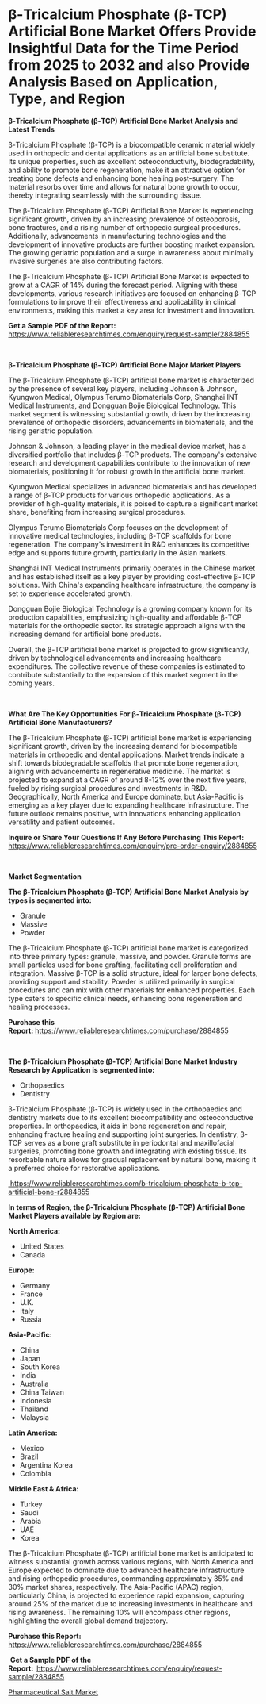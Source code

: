 <p><h1>β-Tricalcium Phosphate (β-TCP) Artificial Bone Market Offers Provide Insightful Data for the Time Period from 2025 to 2032 and also Provide Analysis Based on Application, Type, and Region</h1></p><p><strong>β-Tricalcium Phosphate (β-TCP) Artificial Bone Market Analysis and Latest Trends</strong></p>
<p><p>β-Tricalcium Phosphate (β-TCP) is a biocompatible ceramic material widely used in orthopedic and dental applications as an artificial bone substitute. Its unique properties, such as excellent osteoconductivity, biodegradability, and ability to promote bone regeneration, make it an attractive option for treating bone defects and enhancing bone healing post-surgery. The material resorbs over time and allows for natural bone growth to occur, thereby integrating seamlessly with the surrounding tissue.</p><p>The β-Tricalcium Phosphate (β-TCP) Artificial Bone Market is experiencing significant growth, driven by an increasing prevalence of osteoporosis, bone fractures, and a rising number of orthopedic surgical procedures. Additionally, advancements in manufacturing technologies and the development of innovative products are further boosting market expansion. The growing geriatric population and a surge in awareness about minimally invasive surgeries are also contributing factors. </p><p>The β-Tricalcium Phosphate (β-TCP) Artificial Bone Market is expected to grow at a CAGR of 14% during the forecast period. Aligning with these developments, various research initiatives are focused on enhancing β-TCP formulations to improve their effectiveness and applicability in clinical environments, making this market a key area for investment and innovation.</p></p>
<p><strong>Get a Sample PDF of the Report:&nbsp;</strong> <a href="https://www.reliableresearchtimes.com/enquiry/request-sample/2884855?utm_campaign=2241&utm_medium=2&utm_source=Github&utm_content=ia&utm_term=13032025&utm_id=b-tricalcium-phosphate-b-tcp-artificial-bone">https://www.reliableresearchtimes.com/enquiry/request-sample/2884855</a></p>
<p>&nbsp;</p>
<p><strong>β-Tricalcium Phosphate (β-TCP) Artificial Bone Major Market Players</strong></p>
<p><p>The β-Tricalcium Phosphate (β-TCP) artificial bone market is characterized by the presence of several key players, including Johnson & Johnson, Kyungwon Medical, Olympus Terumo Biomaterials Corp, Shanghai INT Medical Instruments, and Dongguan Bojie Biological Technology. This market segment is witnessing substantial growth, driven by the increasing prevalence of orthopedic disorders, advancements in biomaterials, and the rising geriatric population.</p><p>Johnson & Johnson, a leading player in the medical device market, has a diversified portfolio that includes β-TCP products. The company's extensive research and development capabilities contribute to the innovation of new biomaterials, positioning it for robust growth in the artificial bone market.</p><p>Kyungwon Medical specializes in advanced biomaterials and has developed a range of β-TCP products for various orthopedic applications. As a provider of high-quality materials, it is poised to capture a significant market share, benefiting from increasing surgical procedures.</p><p>Olympus Terumo Biomaterials Corp focuses on the development of innovative medical technologies, including β-TCP scaffolds for bone regeneration. The company's investment in R&D enhances its competitive edge and supports future growth, particularly in the Asian markets.</p><p>Shanghai INT Medical Instruments primarily operates in the Chinese market and has established itself as a key player by providing cost-effective β-TCP solutions. With China's expanding healthcare infrastructure, the company is set to experience accelerated growth.</p><p>Dongguan Bojie Biological Technology is a growing company known for its production capabilities, emphasizing high-quality and affordable β-TCP materials for the orthopedic sector. Its strategic approach aligns with the increasing demand for artificial bone products.</p><p>Overall, the β-TCP artificial bone market is projected to grow significantly, driven by technological advancements and increasing healthcare expenditures. The collective revenue of these companies is estimated to contribute substantially to the expansion of this market segment in the coming years.</p></p>
<p>&nbsp;</p>
<p><strong>What Are The Key Opportunities For β-Tricalcium Phosphate (β-TCP) Artificial Bone Manufacturers?</strong></p>
<p><p>The β-Tricalcium Phosphate (β-TCP) artificial bone market is experiencing significant growth, driven by the increasing demand for biocompatible materials in orthopedic and dental applications. Market trends indicate a shift towards biodegradable scaffolds that promote bone regeneration, aligning with advancements in regenerative medicine. The market is projected to expand at a CAGR of around 8-12% over the next five years, fueled by rising surgical procedures and investments in R&D. Geographically, North America and Europe dominate, but Asia-Pacific is emerging as a key player due to expanding healthcare infrastructure. The future outlook remains positive, with innovations enhancing application versatility and patient outcomes.</p></p>
<p><strong>Inquire or Share Your Questions If Any Before Purchasing This Report:</strong> <a href="https://www.reliableresearchtimes.com/enquiry/pre-order-enquiry/2884855?utm_campaign=2241&utm_medium=2&utm_source=Github&utm_content=ia&utm_term=13032025&utm_id=b-tricalcium-phosphate-b-tcp-artificial-bone">https://www.reliableresearchtimes.com/enquiry/pre-order-enquiry/2884855</a></p>
<p>&nbsp;</p>
<p><strong>Market Segmentation</strong></p>
<p><strong>The β-Tricalcium Phosphate (β-TCP) Artificial Bone Market Analysis by types is segmented into:</strong></p>
<p><ul><li>Granule</li><li>Massive</li><li>Powder</li></ul></p>
<p><p>The β-Tricalcium Phosphate (β-TCP) artificial bone market is categorized into three primary types: granule, massive, and powder. Granule forms are small particles used for bone grafting, facilitating cell proliferation and integration. Massive β-TCP is a solid structure, ideal for larger bone defects, providing support and stability. Powder is utilized primarily in surgical procedures and can mix with other materials for enhanced properties. Each type caters to specific clinical needs, enhancing bone regeneration and healing processes.</p></p>
<p><strong>Purchase this Report:&nbsp;</strong><a href="https://www.reliableresearchtimes.com/purchase/2884855?utm_campaign=2241&utm_medium=2&utm_source=Github&utm_content=ia&utm_term=13032025&utm_id=b-tricalcium-phosphate-b-tcp-artificial-bone">https://www.reliableresearchtimes.com/purchase/2884855</a></p>
<p>&nbsp;</p>
<p><strong>The β-Tricalcium Phosphate (β-TCP) Artificial Bone Market Industry Research by Application is segmented into:</strong></p>
<p><ul><li>Orthopaedics</li><li>Dentistry</li></ul></p>
<p><p>β-Tricalcium Phosphate (β-TCP) is widely used in the orthopaedics and dentistry markets due to its excellent biocompatibility and osteoconductive properties. In orthopaedics, it aids in bone regeneration and repair, enhancing fracture healing and supporting joint surgeries. In dentistry, β-TCP serves as a bone graft substitute in periodontal and maxillofacial surgeries, promoting bone growth and integrating with existing tissue. Its resorbable nature allows for gradual replacement by natural bone, making it a preferred choice for restorative applications.</p></p>
<p><a href="https://www.reliableresearchtimes.com/b-tricalcium-phosphate-b-tcp-artificial-bone-r2884855?utm_campaign=2241&utm_medium=2&utm_source=Github&utm_content=ia&utm_term=13032025&utm_id=b-tricalcium-phosphate-b-tcp-artificial-bone">&nbsp;https://www.reliableresearchtimes.com/b-tricalcium-phosphate-b-tcp-artificial-bone-r2884855</a></p>
<p><strong>In terms of Region, the β-Tricalcium Phosphate (β-TCP) Artificial Bone Market Players available by Region are:</strong></p>
<p>
    <p> <strong> North America: </strong>
        <ul>
            <li>United States</li>
            <li>Canada</li>
        </ul>
        </p> 
    <p> <strong> Europe: </strong>
        <ul>
            <li>Germany</li>
            <li>France</li>
            <li>U.K.</li>
            <li>Italy</li>
            <li>Russia</li>
        </ul>
        </p> 
    <p> <strong> Asia-Pacific: </strong>
        <ul>
            <li>China</li>
            <li>Japan</li>
            <li>South Korea</li>
            <li>India</li>
            <li>Australia</li>
            <li>China Taiwan</li>
            <li>Indonesia</li>
            <li>Thailand</li>
            <li>Malaysia</li>
        </ul>
        </p> 
    <p> <strong> Latin America: </strong>
        <ul>
            <li>Mexico</li>
            <li>Brazil</li>
            <li>Argentina Korea</li>
            <li>Colombia</li>
        </ul>
        </p> 
    <p> <strong> Middle East & Africa: </strong>
        <ul>
            <li>Turkey</li>
            <li>Saudi</li>
            <li>Arabia</li>
            <li>UAE</li>
            <li>Korea</li>
        </ul>
    </p>
    </p>
<p><p>The β-Tricalcium Phosphate (β-TCP) artificial bone market is anticipated to witness substantial growth across various regions, with North America and Europe expected to dominate due to advanced healthcare infrastructure and rising orthopedic procedures, commanding approximately 35% and 30% market shares, respectively. The Asia-Pacific (APAC) region, particularly China, is projected to experience rapid expansion, capturing around 25% of the market due to increasing investments in healthcare and rising awareness. The remaining 10% will encompass other regions, highlighting the overall global demand trajectory.</p></p>
<p><strong>Purchase this Report: </strong><a href="https://www.reliableresearchtimes.com/purchase/2884855?utm_campaign=2241&utm_medium=2&utm_source=Github&utm_content=ia&utm_term=13032025&utm_id=b-tricalcium-phosphate-b-tcp-artificial-bone">https://www.reliableresearchtimes.com/purchase/2884855</a></p>
<p>&nbsp;<strong>Get a Sample PDF of the Report:&nbsp;&nbsp;</strong><a href="https://www.reliableresearchtimes.com/enquiry/request-sample/2884855?utm_campaign=2241&utm_medium=2&utm_source=Github&utm_content=ia&utm_term=13032025&utm_id=b-tricalcium-phosphate-b-tcp-artificial-bone">https://www.reliableresearchtimes.com/enquiry/request-sample/2884855</a></p>
<p><strong></strong></p>
<p><p><a href="https://github.com/GenaGaines34/Market-Research-Report-List-2/blob/main/pharmaceutical-salt-market.md?utm_campaign=2241&utm_medium=2&utm_source=Github&utm_content=ia&utm_term=13032025&utm_id=b-tricalcium-phosphate-b-tcp-artificial-bone">Pharmaceutical Salt Market</a></p></p>